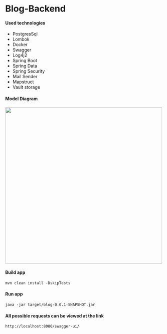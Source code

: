 # Blog-Backend

#### Used technologies

* PostgresSql
* Lombok
* Docker
* Swagger
* Log4j2
* Spring Boot
* Spring Data
* Spring Security
* Mail Sender
* Mapstruct
* Vault storage

#### Model Diagram

<img src="https://user-images.githubusercontent.com/85461155/164817032-6056928f-6a26-439e-afee-f6b3769f25cf.png" width="500">

#### Build app
~~~
mvn clean install -DskipTests
~~~
#### Run app
~~~
java -jar target/blog-0.0.1-SNAPSHOT.jar
~~~

#### All possible requests can be viewed at the link

~~~
http://localhost:8080/swagger-ui/
~~~
